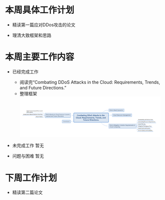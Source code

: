 # 本周具体工作计划  
+ 精读第一篇应对DDos攻击的论文  
- 理清大致框架和思路  
  
# 本周主要工作内容  
+ 已经完成工作  
    - 阅读完“Combating DDoS Attacks in the Cloud: Requirements, Trends, and Future Directions.”  
    + 整理框架  
    ![DDos框架](https://github.com/2019cloudcomputingpractices/CloudComputingCourse/blob/16340124-%E6%9D%8E%E8%A8%80/%E5%AE%9E%E8%AE%AD%E8%80%83%E6%A0%B8/images/DDos%E6%A1%86%E6%9E%B6.png)  
    
+ 未完成工作 暂无  
  
- 问题与困难 暂无  
  
# 下周工作计划  
+ 精读第二篇论文
